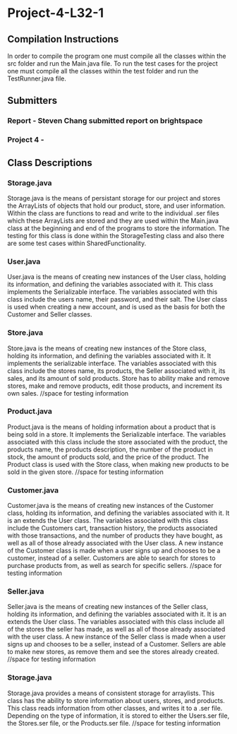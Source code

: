 # Project-4-L32-1

## Compilation Instructions

In order to compile the program one must compile all the classes within the src folder and run the Main.java file. To run the test cases for the project one must compile all the classes within the test folder and run the TestRunner.java file. 

## Submitters

### Report - Steven Chang submitted report on brightspace

### Project 4 - 


## Class Descriptions

### Storage.java
  Storage.java is the means of persistant storage for our project and stores the ArrayLists of objects that hold our product, store, and user information. Within the class are functions to read and write to the individual .ser files which these ArrayLists are stored and they are used within the Main.java class at the beginning and end of the programs to store the information. The testing for this class is done within the StorageTesting class and also there are some test cases within SharedFunctionality. 
  
### User.java
  User.java is the means of creating new instances of the User class, holding its information, and defining the variables associated with it. This class implements the Serializable interface. The variables associated with this class include the users name, their password, and their salt. The User class is used when creating a new account, and is used as the basis for both the Customer and Seller classes. 
  
### Store.java
  Store.java is the means of creating new instances of the Store class, holding its information, and defining the variables associated with it. It implements the serializable interface. The variables associated with this class include the stores name, its products, the Seller associated with it, its sales, and its amount of sold products. Store has to ability make and remove stores, make and remove products, edit those products, and increment its own sales.
  //space for testing information

### Product.java
  Product.java is the means of holding information about a product that is being sold in a store. It implements the Serializable interface. The variables associated with this class include the store associated with the product, the products name, the products description, the number of the product in stock, the amount of products sold, and the price of the product. The Product class is used with the Store class, when making new products to be sold in the given store.
  //space for testing information
  
### Customer.java
  Customer.java is the means of creating new instances of the Customer class, holding its information, and defining the variables associated with it. It is an extends the User class. The variables associated with this class include the Customers cart, transaction history, the products associated with those transactions, and the number of products they have bought, as well as all of those already associated with the User class. A new instance of the Customer class is made when a user signs up and chooses to be a customer, instead of a seller. Customers are able to search for stores to purchase products from, as well as search for specific sellers.
  //space for testing information

### Seller.java
  Seller.java is the means of creating new instances of the Seller class, holding its information, and defining the variables associated with it. It is an extends the User class. The variables associated with this class include all of the stores the seller has made, as well as all of those already associated with the user class. A new instance of the Seller class is made when a user signs up and chooses to be a seller, instead of a Customer. Sellers are able to make new stores, as remove them and see the stores already created.
  //space for testing information

### Storage.java
  Storage.java provides a means of consistent storage for arraylists. This class has the ability to store information about users, stores, and products. This class reads information from other classes, and writes it to a .ser file. Depending on the type of information, it is stored to either the Users.ser file, the Stores.ser file, or the Products.ser file.
  //space for testing information
